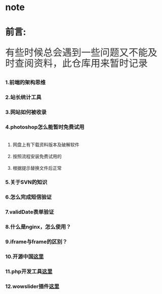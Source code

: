 # note

<h1>前言:</h1>
<p style="color:#333;font:30px/34px '微软雅黑';">有些时候总会遇到一些问题又不能及时查阅资料，此仓库用来暂时记录</>
<h3>1.前端的架构思维</h3>
<h3>2.站长统计工具</h3>
<h3>3.网站如何被收录</h3>
<h3>4.photoshop怎么能暂时免费试用</h3>
<ol>
  <li>网盘上有下载资料版本及破解软件</li>
    <li>按照流程安装免费试用的</li>
    <li>根据提示替换文件后正常</li>
</ol>
<h3>5.关于SVN的知识</h3>
<h3>6.怎么完成短信验证</h3>
<h3>7.validDate表单验证</h3>
<h3>8.什么是nginx，怎么使用？</h3>
<h3>9.iframe与frame的区别？</h3>
<h3>10.开源中国<a href="https://www.oschina.net/">这里</a></h3>
<h3>11.php开发工具<a href="http://www.php.cn/xiazai/gongju">这里</a></h3>
<h3>12.wowslider插件<a href="http://wowslider.com/">这里</a></h3>
